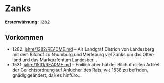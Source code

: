 # Zanks

**Ersterwähnung:** 1282

## Vorkommen
- 1282: [jahre/1282/README.md](../jahre/1282/README.md) – Als Landgraf Dietrich von Landesberg mit dem Biſchof
zu Naumburg und Merſeburg viel Zanks um das Oſter-
land und das Markgrafentum Landesber...
- 1531: [jahre/1531/README.md](../jahre/1531/README.md) – Endlich aber hat der Biſchof
dieſen Artikel der Gerichtsordnung auf Anſuchen des Rats,
wie 1538 zu befinden, gnädig geändert, daß es hinfüro...
